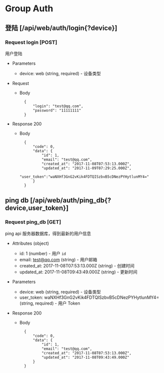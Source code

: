 # Group Auth

## 登陆 [/api/web/auth/login{?device}]

### Request login [POST]
用户登陆

+ Parameters
    + device: web (string, required) - 设备类型

+ Request
    + Body

            {
                "login": "test@qq.com",
                "password": "11111111"
            }

+ Response 200

    + Body

            {
                "code": 0,
                "data": {
                    "id": 1,
                    "email": "test@qq.com",
                    "created_at": "2017-11-08T07:53:13.000Z",
                    "updated_at": "2017-11-09T07:29:25.000Z",
                    "user_token":"waNXHf3GnG2vKik4FDTQISzbvB5cDNezPYHytlunMY4="
                }
            }

## ping db [/api/web/auth/ping_db{?device,user_token}]
### Request ping_db [GET]
ping api 服务器数据库，得到最新的用户信息

+ Attributes (object)
    + id: 1 (number) - 用户 `id`
    + email: test@qq.com (string) - 用户邮箱
    + created_at: 2017-11-08T07:53:13.000Z (string) - 创建时间
    + updated_at: 2017-11-08T09:43:49.000Z (string) - 更新时间

+ Parameters
    + device: web (string, required) - 设备类型
    + user_token: waNXHf3GnG2vKik4FDTQISzbvB5cDNezPYHytlunMY4= (string, required) - 用户 Token

+ Response 200

    + Body

            {
                "code": 0,
                "data": {
                    "id": 1,
                    "email": "test@qq.com",
                    "created_at": "2017-11-08T07:53:13.000Z",
                    "updated_at": "2017-11-08T09:43:49.000Z"
                }
            }
